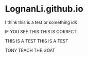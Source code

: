 # LognanLi.github.io
I think this is a test or something idk


IF YOU SEE THIS THIS IS CORRECT. 

THIS IS A TEST
THIS IS A TEST

TONY TEACH THE GOAT
